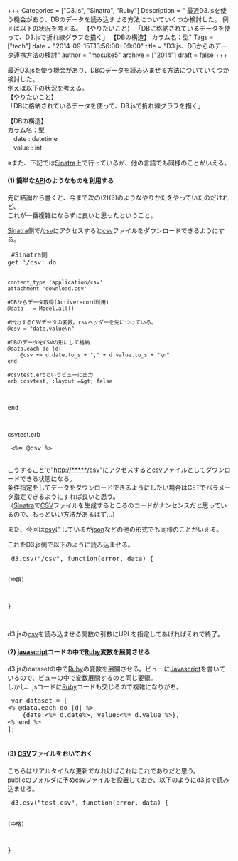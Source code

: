 +++
Categories = ["D3.js", "Sinatra", "Ruby"]
Description = " 最近D3.jsを使う機会があり、DBのデータを読み込ませる方法についていくつか検討した。 例えば以下の状況を考える。 【やりたいこと】 「DBに格納されているデータを使って、D3.jsで折れ線グラフを描く」  【DBの構造】 カラム名：型"
Tags = ["tech"]
date = "2014-09-15T13:56:00+09:00"
title = "D3.js、DBからのデータ連携方法の検討"
author = "mosuke5"
archive = ["2014"]
draft = false
+++

<body>
<p>最近D3.jsを使う機会があり、DBのデータを読み込ませる方法についていくつか検討した。<br>
例えば以下の状況を考える。<br>
【やりたいこと】<br>
「DBに格納されているデータを使って、D3.jsで折れ線グラフを描く」</p>
<p>【DBの構造】<br>
<a class="keyword" href="http://d.hatena.ne.jp/keyword/%A5%AB%A5%E9%A5%E0%CC%BE">カラム名</a>：型<br>
　date : datetime<br>
　value : int</p>
<p>※また、下記では<a class="keyword" href="http://d.hatena.ne.jp/keyword/Sinatra">Sinatra</a>上で行っているが、他の言語でも同様のことがいえる。</p>

<div class="section">
    <h4>(1) 簡単な<a class="keyword" href="http://d.hatena.ne.jp/keyword/API">API</a>のようなものを利用する</h4>
    <p>先に結論から書くと、今まで次の(2)(3)のようなやりかたをやっていたのだけれど、<br>
これが一番複雑にならずに良いと思ったということ。</p>
<p><a class="keyword" href="http://d.hatena.ne.jp/keyword/Sinatra">Sinatra</a>側で/<a class="keyword" href="http://d.hatena.ne.jp/keyword/csv">csv</a>にアクセスすると<a class="keyword" href="http://d.hatena.ne.jp/keyword/csv">csv</a>ファイルをダウンロードできるようにする。</p>
<pre class="code lang-ruby" data-lang="ruby" data-unlink> #Sinatra側
get '/csv' do

    content_type 'application/csv'
    attachment 'download.csv'

    #DBからデータ取得(Activerecord利用)
    @data   = Model.all()

    #出力するCSVデータの変数。csvヘッダーを先につけている。
    @csv = "date,value\n"

    #DBのデータをCSVの形にして格納
    @data.each do |d|
        @csv += d.date.to_s + "," + d.value.to_s + "\n"
    end
    
    #csvtest.erbというビューに出力
    erb :csvtest, :layout =&gt; false

end
 
</pre>
<p>csvtest.erb</p>
<pre class="code lang-ruby" data-lang="ruby" data-unlink> &lt;%= @csv %&gt;
 
</pre>
<p>こうすることで"<a href="http://*****/csv">http://*****/csv</a>"にアクセスすると<a class="keyword" href="http://d.hatena.ne.jp/keyword/csv">csv</a>ファイルとしてダウンロードできる状態になる。<br>
条件指定をしてデータをダウンロードできるようにしたい場合はGETでパラメータ指定できるようにすれば良いと思う。<br>
（<a class="keyword" href="http://d.hatena.ne.jp/keyword/Sinatra">Sinatra</a>で<a class="keyword" href="http://d.hatena.ne.jp/keyword/CSV">CSV</a>ファイルを生成するところのコードがナンセンスだと思っているので、もっといい方法があるはず…）</p>
<p>また、今回は<a class="keyword" href="http://d.hatena.ne.jp/keyword/csv">csv</a>にしているが<a class="keyword" href="http://d.hatena.ne.jp/keyword/json">json</a>などの他の形式でも同様のことがいえる。</p>
<p>これをD3.js側で以下のように読み込ませる。</p>
<pre class="code lang-javascript" data-lang="javascript" data-unlink> d3.csv("/csv", function(error, data) {

    (中略)

}
 
</pre>
<p>d3.jsの<a class="keyword" href="http://d.hatena.ne.jp/keyword/csv">csv</a>を読み込ませる関数の引数にURLを指定してあげればそれで終了。</p>

</div>
<div class="section">
    <h4>(2) <a class="keyword" href="http://d.hatena.ne.jp/keyword/javascript">javascript</a>コードの中で<a class="keyword" href="http://d.hatena.ne.jp/keyword/Ruby">Ruby</a>変数を展開させる</h4>
    <p>d3.jsのdatasetの中で<a class="keyword" href="http://d.hatena.ne.jp/keyword/Ruby">Ruby</a>の変数を展開させる。ビューに<a class="keyword" href="http://d.hatena.ne.jp/keyword/Javascript">Javascript</a>を書いているので、ビューの中で変数展開するのと同じ要領。<br>
しかし、jsコードに<a class="keyword" href="http://d.hatena.ne.jp/keyword/Ruby">Ruby</a>コードも交じるので複雑になりがち。</p>
<pre class="code lang-javascript" data-lang="javascript" data-unlink> var dataset = [
&lt;% @data.each do |d| %&gt;
    {date:&lt;%= d.date%&gt;, value:&lt;%= d.value %&gt;},
&lt;% end %&gt;
];
 </pre>
</div>
<div class="section">
    <h4>(3) <a class="keyword" href="http://d.hatena.ne.jp/keyword/CSV">CSV</a>ファイルをおいておく</h4>
    <p>こちらはリアルタイムな更新でなれけばこれはこれでありだと思う。<br>
publicのフォルダに予め<a class="keyword" href="http://d.hatena.ne.jp/keyword/csv">csv</a>ファイルを設置しておき、以下のようにd3.jsで読み込ませる。</p>
<pre class="code lang-javascript" data-lang="javascript" data-unlink> d3.csv("test.csv", function(error, data) {

    (中略)

}
 </pre>
</div>
</body>

